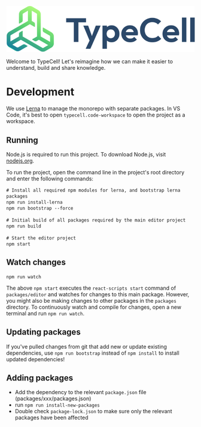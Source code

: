 ![TypeCell Logo](./packages/editor/src/assets/logo_with_text.svg?raw=true)

Welcome to TypeCell! Let's reimagine how we can make it easier to understand, build and share knowledge.

# Development

We use [Lerna](https://lerna.js.org/) to manage the monorepo with separate packages. In VS Code, it's best to open `typecell.code-workspace` to open the project as a workspace.

## Running

Node.js is required to run this project. To download Node.js, visit [nodejs.org](https://nodejs.org/en/).

To run the project, open the command line in the project's root directory and enter the following commands:

    # Install all required npm modules for lerna, and bootstrap lerna packages
    npm run install-lerna
    npm run bootstrap --force

    # Initial build of all packages required by the main editor project
    npm run build

    # Start the editor project
    npm start


## Watch changes

    npm run watch

The above `npm start` executes the `react-scripts start` command of `packages/editor` and watches for changes to this main package. However, you might also be making changes to other packages in the `packages` directory. To continuously watch and compile for changes, open a new terminal and run `npm run watch`.

## Updating packages

If you've pulled changes from git that add new or update existing dependencies, use `npm run bootstrap` instead of `npm install` to install updated dependencies!

## Adding packages

- Add the dependency to the relevant `package.json` file (packages/xxx/packages.json)
- run `npm run install-new-packages`
- Double check `package-lock.json` to make sure only the relevant packages have been affected
